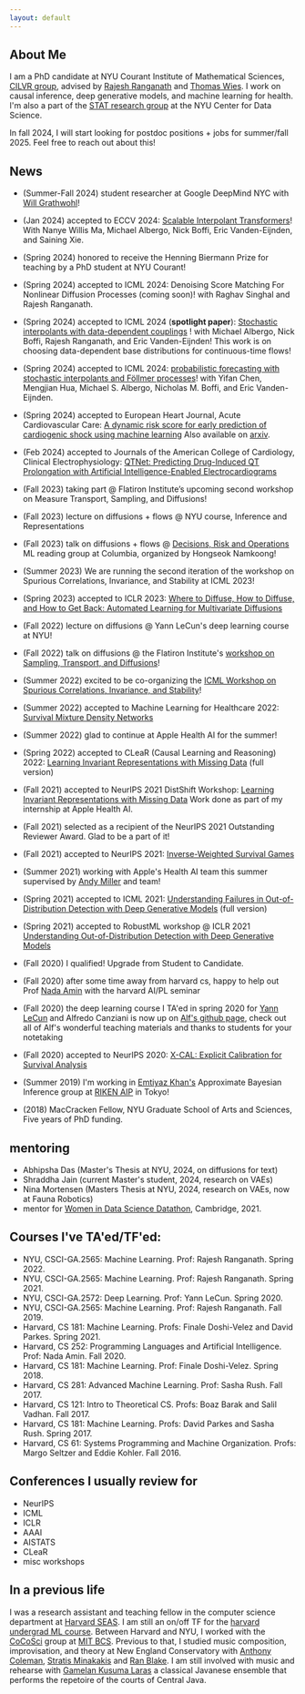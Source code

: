 ```yaml
---
layout: default
---
```


## About Me

I am a PhD candidate at NYU Courant Institute of Mathematical Sciences, [CILVR group](https://wp.nyu.edu/cilvr/),
advised by [Rajesh Ranganath](https://cims.nyu.edu/~rajeshr/) and 
[Thomas Wies](https://cs.nyu.edu/wies/). I work on causal inference, deep generative models,
and machine learning for health. I'm also a part of the [STAT research group](https://cds.nyu.edu/stat/) at the NYU Center for Data Science.

In fall 2024, I will start looking for postdoc positions + jobs for summer/fall 2025. Feel free to reach out about this!

<!--
I work on survival analysis, 
causal inference, and machine learning for health.
-->

<!--
I work on survival analysis, 
causal inference, and representation learning problems with a focus on machine learning for health.
-->

## News

* (Summer-Fall 2024) student researcher at Google DeepMind NYC with [Will Grathwohl](https://www.cs.toronto.edu/~wgrathwohl/)!

* (Jan 2024) accepted to ECCV 2024: [Scalable Interpolant Transformers](https://arxiv.org/abs/2401.08740)!
  With Nanye Willis Ma, Michael Albergo, Nick Boffi, Eric Vanden-Eijnden, and Saining Xie.
<!-- A family of generative models built on Diffusion Transformers, but with a flexible stochastic interpolant
process replacing the score based diffusion. Stable to train, performs well at each model size, 
and many choices for sampling! -->

* (Spring 2024) honored to receive the Henning Biermann Prize for teaching by a PhD student at NYU Courant!

* (Spring 2024) accepted to ICML 2024: Denoising Score Matching For Nonlinear Diffusion Processes (coming soon)! with Raghav Singhal and
Rajesh Ranganath.

* (Spring 2024) accepted to ICML 2024 (**spotlight paper**): [Stochastic interpolants with data-dependent couplings](https://arxiv.org/abs/2310.03725) ! 
with Michael Albergo, Nick Boffi, Rajesh Ranganath, and Eric Vanden-Eijnden! This work is on choosing data-dependent base distributions for continuous-time flows!

* (Spring 2024) accepted to ICML 2024: [probabilistic forecasting with stochastic interpolants and Föllmer processes](https://arxiv.org/abs/2403.13724)! with Yifan Chen, Mengjian Hua, Michael S. Albergo, Nicholas M. Boffi, and Eric Vanden-Eijnden.

<!--glad to help out on the survival analysis / estimation side of things on-->
* (Spring 2024) accepted to European Heart Journal, Acute Cardiovascular Care: 
[A dynamic risk score for early prediction of cardiogenic shock using machine learning](https://academic.oup.com/ehjacc/advance-article/doi/10.1093/ehjacc/zuae037/7633877)
Also available on [arxiv](https://arxiv.org/abs/2303.12888). 

<!--glad to help out on the survival analysis / estimation side of things on -->
* (Feb 2024) accepted to Journals of the American College of Cardiology, Clinical Electrophysiology:
[QTNet: Predicting Drug-Induced QT Prolongation with Artificial Intelligence-Enabled Electrocardiograms](https://papers.ssrn.com/sol3/papers.cfm?abstract_id=4554451)

<!-- * (Fall 2023) glad to take part in the Flatiron Institute’s upcoming second workshop on Measure Transport, Sampling, and Diffusions! -->
* (Fall 2023) taking part @ Flatiron Institute’s upcoming second workshop on Measure Transport, Sampling, and Diffusions!


<!--* (Fall 2023) glad to teach a lecture about diffusions + flows for the NYU course, Inference and Representations, with prof. Yoav Wald.-->
* (Fall 2023) lecture on diffusions + flows @ NYU course, Inference and Representations

<!--* (Fall 2023) glad to talk about diffusions + flows at 
the [Decisions, Risk and Operations](https://business.columbia.edu/faculty/divisions/dro) ML reading group at Columbia, organized by Hongseok Namkoong, Kelly Zhang, Tiffany Cai, and others!-->

* (Fall 2023) talk on diffusions + flows @ [Decisions, Risk and Operations](https://business.columbia.edu/faculty/divisions/dro) ML reading group at Columbia, organized by Hongseok Namkoong!

* (Summer 2023)  We are running the second iteration of the workshop on Spurious Correlations, Invariance, and Stability at ICML 2023! 

* (Spring 2023) accepted to ICLR 2023: [Where to Diffuse, How to Diffuse, and How to Get Back: Automated Learning for Multivariate Diffusions](https://arxiv.org/abs/2302.07261) 

<!-- * (Fall 2022) glad to give a guest lecture on diffusions with my collaborator Raghav Singhal, at Alfredo and Yann's deep learning class at NYU-->
* (Fall 2022) lecture on diffusions @ Yann LeCun's deep learning course at NYU!

<!-- * (Fall 2022) glad to give a talk at the Flatiron Institute's [workshop on Sampling, Transport, and Diffusions](https://sites.google.com/view/sampling-transport-diffusions/home)!-->
* (Fall 2022) talk on diffusions @ the Flatiron Institute's [workshop on Sampling, Transport, and Diffusions](https://sites.google.com/view/sampling-transport-diffusions/home)!

* (Summer 2022) excited to be co-organizing the [ICML Workshop on Spurious Correlations, Invariance, and Stability](https://sites.google.com/view/scis-workshop/home)!

* (Summer 2022) accepted to Machine Learning for Healthcare 2022: [Survival Mixture Density Networks](https://arxiv.org/pdf/2208.10759.pdf)

* (Summer 2022) glad to continue at Apple Health AI for the summer!

* (Spring 2022) accepted to CLeaR (Causal Learning and Reasoning) 2022: [Learning Invariant Representations with Missing Data](https://arxiv.org/pdf/2112.00881.pdf) (full version)

* (Fall 2021) accepted to NeurIPS 2021 DistShift Workshop: [Learning Invariant Representations with Missing Data](https://arxiv.org/pdf/2112.00881.pdf) 
Work done as part of my internship at Apple Health AI.

* (Fall 2021) selected as a recipient of the NeurIPS 2021 Outstanding Reviewer Award. Glad to be a part of it!

* (Fall 2021) accepted to NeurIPS 2021: [Inverse-Weighted Survival Games](https://arxiv.org/pdf/2111.08175.pdf)

* (Summer 2021) working with Apple's Health AI team this summer supervised by [Andy Miller](https://andymiller.github.io/) and team!

<!--
* Spring 2021: some work on games for training survival models in submission! Work by myself\*, Xintian Han\*, Aahlad Puli, Thomas Wies, Adler J. Perotte, and Rajesh Ranganath.
-->
	
* (Spring 2021) accepted to ICML 2021: [Understanding Failures in Out-of-Distribution Detection with Deep Generative Models](https://arxiv.org/pdf/2107.06908.pdf) (full version)

* (Spring 2021) accepted to RobustML workshop @ ICLR 2021 [Understanding Out-of-Distribution Detection with Deep Generative Models](https://sites.google.com/connect.hku.hk/robustml-2021/accepted-papers/paper-045) 

* (Fall 2020) I qualified! Upgrade from Student to Candidate. 

* (Fall 2020) after some time away from harvard cs, happy to help out Prof [Nada Amin](https://namin.seas.harvard.edu/people/nada-amin) with the harvard AI/PL seminar 

* (Fall 2020) the deep learning course I TA'ed in spring 2020 for [Yann LeCun](http://yann.lecun.com/) and Alfredo Canziani is now up on [Alf's github page](https://atcold.github.io/pytorch-Deep-Learning/), check out all of Alf's wonderful teaching materials and thanks to students for your notetaking

* (Fall 2020) accepted to NeurIPS 2020: [X-CAL: Explicit Calibration for Survival Analysis](https://arxiv.org/pdf/2101.05346.pdf)

* (Summer 2019) I'm working in [Emtiyaz Khan's](https://emtiyaz.github.io/) Approximate Bayesian Inference group at [RIKEN AIP](https://aip.riken.jp/) in Tokyo!

* (2018) MacCracken Fellow, NYU Graduate School of Arts and Sciences, Five years of PhD funding.


## mentoring
- Abhipsha Das (Master's Thesis at NYU, 2024, on diffusions for text)
- Shraddha Jain (current Master's student, 2024, research on VAEs)
- Nina Mortensen (Masters Thesis at NYU, 2024, research on VAEs, now at Fauna Robotics)
- mentor for [Women in Data Science Datathon](https://www.widscambridge.org/datathon), Cambridge, 2021. 

## Courses I've TA'ed/TF'ed:
- NYU, CSCI-GA.2565: Machine Learning. Prof: Rajesh Ranganath. Spring 2022.
- NYU, CSCI-GA.2565: Machine Learning. Prof: Rajesh Ranganath. Spring 2021.
- NYU, CSCI-GA.2572: Deep Learning. Prof: Yann LeCun. Spring 2020.
- NYU, CSCI-GA.2565: Machine Learning. Prof: Rajesh Ranganath. Fall 2019.
- Harvard, CS 181: Machine Learning. Profs: Finale Doshi-Velez and David Parkes. Spring 2021.
- Harvard, CS 252: Programming Languages and Artificial Intelligence. Prof: Nada Amin. Fall 2020.
- Harvard, CS 181: Machine Learning. Prof: Finale Doshi-Velez. Spring 2018.
- Harvard, CS 281: Advanced Machine Learning. Prof: Sasha Rush. Fall 2017.
- Harvard, CS 121: Intro to Theoretical CS. Profs: Boaz Barak and Salil Vadhan. Fall 2017.
- Harvard, CS 181: Machine Learning. Profs: David Parkes and Sasha Rush. Spring 2017.
- Harvard, CS 61: Systems Programming and Machine Organization. Profs: Margo Seltzer and Eddie Kohler. Fall 2016.

## Conferences I usually review for 
- NeurIPS
- ICML
- ICLR
- AAAI
- AISTATS
- CLeaR
- misc workshops

## In a previous life

I was a research assistant and teaching fellow in the computer science department 
at [Harvard SEAS](https://www.seas.harvard.edu/).
I am still an on/off TF for the 
[harvard undergrad ML course](https://harvard-ml-courses.github.io/cs181-web/).
Between Harvard and NYU, I worked with the 
[CoCoSci](http://cocosci.mit.edu/) group at 
[MIT BCS](https://bcs.mit.edu/).
Previous to that, I studied music composition, improvisation, and theory 
at New England Conservatory with 
[Anthony Coleman](https://en.wikipedia.org/wiki/Anthony_Coleman),
[Stratis Minakakis](https://www.stratisminakakis.info) 
and [Ran Blake](https://ranblake.com/).
I am still involved with music and rehearse with
[Gamelan Kusuma Laras](https://kusumalaras.org/) a classical Javanese ensemble 
that performs the repetoire of the courts of Central Java.

<!--
<p>
Mark Goldstein<br>
<a href="https://en.wikipedia.org/wiki/Courant_Institute_of_Mathematical_Sciences">Courant Institute of Mathematical Sciences</a><br>
pronouns: he/him/his <br>
</p>
-->

  <!---
    I'm curious about how we can understand phenomena in and around us
    (e.g. in healthcare, environment, art)
    with a mix of mechanistic and probabilistic explanations.
    For this reason I work on methodology in inference.
    If we then use such models to make decisions, we should explore
    what it means to do so safely.
    <br> 
-->


<!-- this cool <a href="https://pl-ai-seminar.seas.harvard.edu/">seminar on the intersection of AI and PL research</a> -->

<!--
Previously, I was a research assistant and teaching fellow in the Computer Science department at <a href="https://www.seas.harvard.edu/">Harvard SEAS</a>, 
where I worked primarily with <a href="https://www.seltzer.com/margo/">Margo Seltzer</a> and taught primarily for
<a href="https://finale.seas.harvard.edu/">Finale Doshi-Velez</a> and <a href="http://nlp.seas.harvard.edu/rush.html">Sasha Rush</a>. Between Harvard and NYU, I worked
with the <a href="http://cocosci.mit.edu/">CoCoSci</a> group at <a href="https://bcs.mit.edu/">MIT BCS</a> on model-based RL under
<a href="https://cbmm.mit.edu/about/people/tsividis">Pedro Tsividis</a> and <a href="http://cocosci.mit.edu/josh">Josh Tenenbaum</a>.
-->

